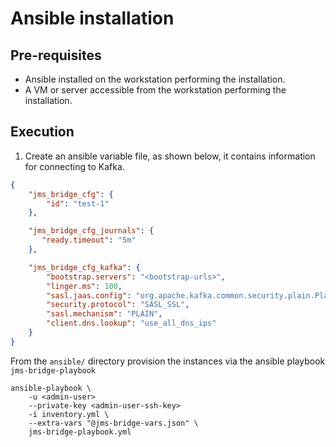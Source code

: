 # Ansible installation

## Pre-requisites

- Ansible installed on the workstation performing the installation.
- A VM or server accessible from the workstation performing the installation.

## Execution

1. Create an ansible variable file, as shown below, it contains information for connecting to Kafka.
```json
{
    "jms_bridge_cfg": {
        "id": "test-1"
    },

    "jms_bridge_cfg_journals": {
       "ready.timeout": "5m"
    },

    "jms_bridge_cfg_kafka": {
        "bootstrap.servers": "<bootstrap-urls>",
        "linger.ms": 100,
        "sasl.jaas.config": "org.apache.kafka.common.security.plain.PlainLoginModule required username=\"<username>\" password=\"<password/token>\";",
        "security.protocol": "SASL_SSL",
        "sasl.mechanism": "PLAIN",
        "client.dns.lookup": "use_all_dns_ips"
    }
}
```

From the `ansible/` directory provision the instances via the ansible playbook `jms-bridge-playbook`

```shell
ansible-playbook \
    -u <admin-user>
    --private-key <admin-user-ssh-key>
    -i inventory.yml \
    --extra-vars "@jms-bridge-vars.json" \
    jms-bridge-playbook.yml
```
